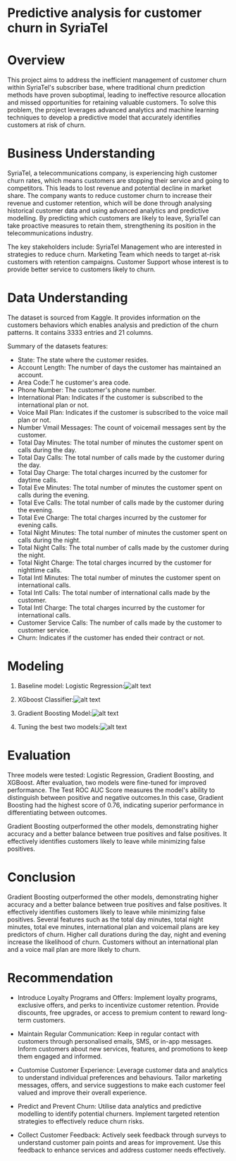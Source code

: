 # Predictive analysis for customer churn in SyriaTel

# Overview
This project aims to address the inefficient management of customer churn within SyriaTel's subscriber base, where traditional churn prediction methods have proven suboptimal, leading to ineffective resource allocation and missed opportunities for retaining valuable customers. To solve this problem, the project leverages advanced analytics and machine learning techniques to develop a predictive model that accurately identifies customers at risk of churn.

# Business Understanding
SyriaTel, a telecommunications company, is experiencing high customer churn rates, which means customers are stopping their service and going to competitors. This leads to lost revenue and potential decline in market share. The company wants to reduce customer churn to increase their revenue and customer retention, which will be done through analysing historical customer data and using advanced analytics and predictive modelling. By predicting which customers are likely to leave, SyriaTel can take proactive measures to retain them, strengthening its position in the telecommunications industry.

The key stakeholders include:
SyriaTel Management who are interested in strategies to reduce churn.
Marketing Team which needs to target at-risk customers with retention campaigns.
Customer Support whose interest is to provide better service to customers likely to churn.

# Data Understanding
The dataset is sourced from Kaggle. It provides information on the customers behaviors which enables analysis and prediction of the churn patterns. It contains 3333 entries and 21 columns. 

Summary of the datasets features:

- State: The state where the customer resides.
- Account Length: The number of days the customer has maintained an account.
- Area Code:T he customer's area code.
- Phone Number: The customer's phone number.
- International Plan: Indicates if the customer is subscribed to the international plan or not.
- Voice Mail Plan: Indicates if the customer is subscribed to the voice mail plan or not.
- Number Vmail Messages: The count of voicemail messages sent by the customer.
- Total Day Minutes: The total number of minutes the customer spent on calls during the day.
- Total Day Calls: The total number of calls made by the customer during the day.
- Total Day Charge: The total charges incurred by the customer for daytime calls.
- Total Eve Minutes: The total number of minutes the customer spent on calls during the evening.
- Total Eve Calls: The total number of calls made by the customer during the evening.
- Total Eve Charge: The total charges incurred by the customer for evening calls.
- Total Night Minutes: The total number of minutes the customer spent on calls during the night.
- Total Night Calls: The total number of calls made by the customer during the night.
- Total Night Charge: The total charges incurred by the customer for nighttime calls.
- Total Intl Minutes: The total number of minutes the customer spent on international calls.
- Total Intl Calls: The total number of international calls made by the customer.
- Total Intl Charge: The total charges incurred by the customer for international calls.
- Customer Service Calls: The number of calls made by the customer to customer service.
- Churn: Indicates if the customer has ended their contract or not.

# Modeling
1. Baseline model: Logistic Regression:![alt text](image.png)

2. XGboost Classifier:![alt text](image-1.png)

3. Gradient Boosting Model:![alt text](image-2.png)

4. Tuning the best two models:![alt text](image-3.png)

# Evaluation
Three models were tested: Logistic Regression, Gradient Boosting, and XGBoost. After evaluation, two models were fine-tuned for improved performance. The Test ROC AUC Score measures the model's ability to distinguish between positive and negative outcomes.In this case, Gradient Boosting had the highest score of 0.76, indicating superior performance in differentiating between outcomes. 

Gradient Boosting outperformed the other models, demonstrating higher accuracy and a better balance between true positives and false positives. It effectively identifies customers likely to leave while minimizing false positives.

# Conclusion
Gradient Boosting outperformed the other models, demonstrating higher accuracy and a better balance between true positives and false positives. It effectively identifies customers likely to leave while minimizing false positives.
Several features such as the total day minutes, total night minutes, total eve minutes, international plan and voicemail plans are key predictors of churn. Higher call durations during the day, night and evening increase the likelihood of churn. Customers without an international plan and a voice mail plan are more likely to churn.

# Recommendation
- Introduce Loyalty Programs and Offers: Implement loyalty programs, exclusive offers, and perks to incentivize customer retention. Provide discounts, free upgrades, or access to premium content to reward long-term customers.

- Maintain Regular Communication: Keep in regular contact with customers through personalised emails, SMS, or in-app messages. Inform customers about new services, features, and promotions to keep them engaged and informed.

- Customise Customer Experience: Leverage customer data and analytics to understand individual preferences and behaviours. Tailor marketing messages, offers, and service suggestions to make each customer feel valued and improve their overall experience.

- Predict and Prevent Churn: Utilise data analytics and predictive modelling to identify potential churners. Implement targeted retention strategies to effectively reduce churn risks.

- Collect Customer Feedback: Actively seek feedback through surveys to understand customer pain points and areas for improvement. Use this feedback to enhance services and address customer needs effectively.